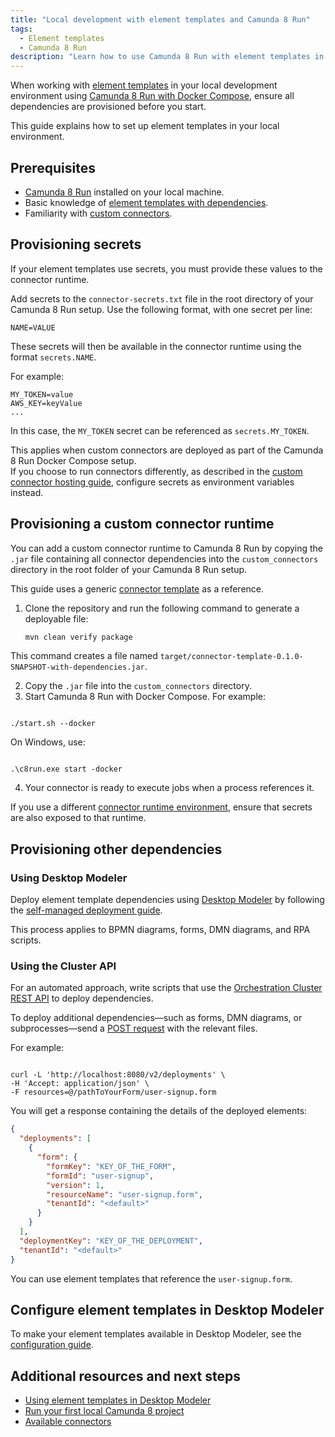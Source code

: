 ```yaml
---
title: "Local development with element templates and Camunda 8 Run"
tags:
  - Element templates
  - Camunda 8 Run
description: "Learn how to use Camunda 8 Run with element templates in your local development environment."
---
```


When working with [element templates](/components/concepts/element-templates.md) in your local development environment using [Camunda 8 Run with Docker Compose](/self-managed/quickstart/developer-quickstart/c8run.md), ensure all dependencies are provisioned before you start.

This guide explains how to set up element templates in your local environment.

## Prerequisites

- [Camunda 8 Run](/self-managed/quickstart/developer-quickstart/c8run.md) installed on your local machine.
- Basic knowledge of [element templates with dependencies](/components/modeler/element-templates/element-template-with-dependencies.md).
- Familiarity with [custom connectors](/components/connectors/manage-connector-templates.md).

## Provisioning secrets

If your element templates use secrets, you must provide these values to the connector runtime.

Add secrets to the `connector-secrets.txt` file in the root directory of your Camunda 8 Run setup. Use the following format, with one secret per line:

```
NAME=VALUE
```

These secrets will then be available in the connector runtime using the format `secrets.NAME`.

For example:

```
MY_TOKEN=value
AWS_KEY=keyValue
...
```

In this case, the `MY_TOKEN` secret can be referenced as `secrets.MY_TOKEN`.

This applies when custom connectors are deployed as part of the Camunda 8 Run Docker Compose setup.  
If you choose to run connectors differently, as described in the [custom connector hosting guide](/components/connectors/custom-built-connectors/host-custom-connector.md#wiring-your-connector-with-a-camunda-cluster), configure secrets as environment variables instead.

## Provisioning a custom connector runtime

You can add a custom connector runtime to Camunda 8 Run by copying the `.jar` file containing all connector dependencies into the `custom_connectors` directory in the root folder of your Camunda 8 Run setup.

This guide uses a generic [connector template](https://github.com/camunda/connector-template-outbound) as a reference.

1. Clone the repository and run the following command to generate a deployable file:

   ```bash
   mvn clean verify package
   ```

This command creates a file named `target/connector-template-0.1.0-SNAPSHOT-with-dependencies.jar`.

2. Copy the `.jar` file into the `custom_connectors` directory.
3. Start Camunda 8 Run with Docker Compose. For example:

```

./start.sh --docker

```

On Windows, use:

```

.\c8run.exe start -docker

```

4. Your connector is ready to execute jobs when a process references it.

If you use a different [connector runtime environment](/components/connectors/custom-built-connectors/connector-sdk.md#runtime-environments), ensure that secrets are also exposed to that runtime.

## Provisioning other dependencies

### Using Desktop Modeler

Deploy element template dependencies using [Desktop Modeler](/components/modeler/desktop-modeler/index.md) by following the [self-managed deployment guide](/self-managed/components/modeler/desktop-modeler/deploy-to-self-managed.md).

This process applies to BPMN diagrams, forms, DMN diagrams, and RPA scripts.

### Using the Cluster API

For an automated approach, write scripts that use the [Orchestration Cluster REST API](/apis-tools/orchestration-cluster-api-rest/orchestration-cluster-api-rest-overview.md) to deploy dependencies.

To deploy additional dependencies—such as forms, DMN diagrams, or subprocesses—send a [POST request](/apis-tools/orchestration-cluster-api-rest/specifications/create-deployment.api.mdx) with the relevant files.

For example:

```

curl -L 'http://localhost:8080/v2/deployments' \
-H 'Accept: application/json' \
-F resources=@/pathToYourForm/user-signup.form

```

You will get a response containing the details of the deployed elements:

```json
{
  "deployments": [
    {
      "form": {
        "formKey": "KEY_OF_THE_FORM",
        "formId": "user-signup",
        "version": 1,
        "resourceName": "user-signup.form",
        "tenantId": "<default>"
      }
    }
  ],
  "deploymentKey": "KEY_OF_THE_DEPLOYMENT",
  "tenantId": "<default>"
}
```

You can use element templates that reference the `user-signup.form`.

## Configure element templates in Desktop Modeler

To make your element templates available in Desktop Modeler, see the [configuration guide](/components/modeler/desktop-modeler/element-templates/configuring-templates.md).

## Additional resources and next steps

- [Using element templates in Desktop Modeler](/components/modeler/desktop-modeler/element-templates/using-templates.md)
- [Run your first local Camunda 8 project](/guides/getting-started-example.md)
- [Available connectors](/components/connectors/out-of-the-box-connectors/available-connectors-overview.md)
